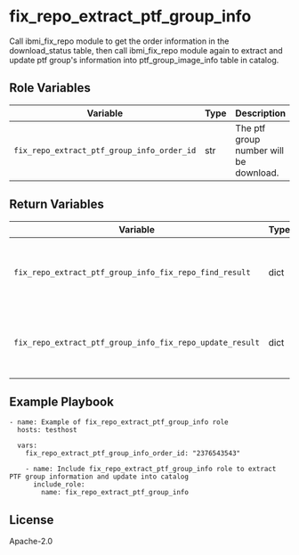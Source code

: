 fix_repo_extract_ptf_group_info
=========
Call ibmi_fix_repo module to get the order information in the download_status table, then call ibmi_fix_repo module again to extract
and update ptf group's information into ptf_group_image_info table in catalog.

Role Variables
--------------

| Variable                                     | Type          | Description                                                          |
|----------------------------------------------|---------------|----------------------------------------------------------------------|
| `fix_repo_extract_ptf_group_info_order_id`   | str           | The ptf group number will be download.                               |

Return Variables
--------------

| Variable                                                  | Type    | Description                                                                                    |
|-----------------------------------------------------------|---------|------------------------------------------------------------------------------------------------|
| `fix_repo_extract_ptf_group_info_fix_repo_find_result`    | dict    | ibmi_fix_repo module returned result of added order's information in download_status table.        |
| `fix_repo_extract_ptf_group_info_fix_repo_update_result`  | dict    | ibmi_fix_repo module returned result of updated ptf group's information in ptf_group_image_info table.|

Example Playbook
----------------
```
- name: Example of fix_repo_extract_ptf_group_info role
  hosts: testhost

  vars:
    fix_repo_extract_ptf_group_info_order_id: "2376543543"

    - name: Include fix_repo_extract_ptf_group_info role to extract PTF group information and update into catalog
      include_role:
        name: fix_repo_extract_ptf_group_info

```

License
-------

Apache-2.0
